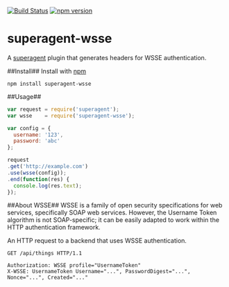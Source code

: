 [![Build Status](https://travis-ci.org/devotis/superagent-wsse.svg)](https://travis-ci.org/devotis/superagent-wsse)
[![npm version](https://badge.fury.io/js/superagent-wsse.svg)](https://www.npmjs.org/package/superagent-wsse)

superagent-wsse
===============

A [superagent](https://github.com/visionmedia/superagent) plugin that generates headers for WSSE authentication.

##Install##
Install with [npm](http://github.com/isaacs/npm)

```
npm install superagent-wsse
```

##Usage##

```javascript
var request = require('superagent');
var wsse    = require('superagent-wsse');

var config = {
  username: '123',
  password: 'abc'
};

request
.get('http://example.com')
.use(wsse(config));
.end(function(res) {
  console.log(res.text);
});
```

##About WSSE##
WSSE is a family of open security specifications for web services, specifically SOAP web services. However, the Username Token algorithm is not SOAP-specific; it can be easily adapted to work within the HTTP authentication framework.

An HTTP request to a backend that uses WSSE authentication.
```
GET /api/things HTTP/1.1

Authorization: WSSE profile="UsernameToken"
X-WSSE: UsernameToken Username="...", PasswordDigest="...", Nonce="...", Created="..."
```
